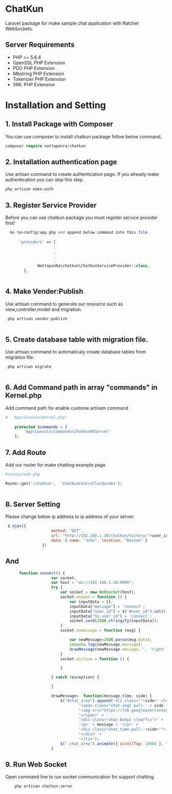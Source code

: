 # ChatKun
Laravel package for make sample chat application with Ratchet WebSockets.

## Server Requirements
- PHP >= 5.6.4
- OpenSSL PHP Extension
- PDO PHP Extension
- Mbstring PHP Extension
- Tokenizer PHP Extension
- XML PHP Extension


# Installation and Setting

## 1. Install Package with Composer
You can use composer to install chatkun package follow below command.
```php
composer require nattaponra/chatkun
```

## 2. Installation authentication page
Use artisan command to create authentication page. If you already make authentication you can skip this step.
```php
php artisan make:auth
```
## 3. Register Service Provider
Before you can use chatkun package you must register service provider first!
```php
  Go to>config/app.php and append below command into this file.
  
      'providers' => [
                     .
                     .
                     .
                     .
              NattaponRa\chatkun\ChatKunServiceProvider::class,
        ],
 
```

## 4. Make Vender:Publish
Use artisan command to generate our resource such as view,controller,model and migration.
```php
 php artisan vendor:publish
    
```

## 5. Create database table with migration file.
Use artisan command to automaticaly create database tables from migration file.
```php
 php artisan migrate
    
```
## 6. Add Command path in array "commands" in Kernel.php 
Add command path for enable custome artisam command
```php
#  'App\Console\Kernel.php'
 
    protected $commands = [
        'App\Console\Commands\ChatKunWSServer'
    ];
```
   

## 7. Add Route 
Add our router for make chatting example page.
```php
#routes/web.php

Route::get('/chatkun',  'ChatKunController@index');
   
```
## 8. Server Setting
Please change below ip address to ip address of your server.
```javascript
 $.ajax({
                    method: "GET",
                    url: "http://192.168.1.10/chatkun/history/"+user_id,
                    data: { name: "John", location: "Boston" }
                })
```
## And
```javascript
      function connect() {
                    var socket;
                    var host = "ws://192.168.1.10:9090";
                    try {
                        var socket = new WebSocket(host);
                        socket.onopen = function () {
                            var inputData = {};
                            inputData["message"] = 'connect';
                            inputData["user_id"] = $("#user_id").val();
                            inputData["to_user_id"] = 'connect';
                            socket.send(JSON.stringify(inputData));
                        }
                        socket.onmessage = function (msg) {

                            var newMessage=JSON.parse(msg.data);
                            console.log(newMessage.message);
                            drawMessage(newMessage.message,'', 'right');
                        }
                        socket.onclose = function () {

                        }

                    } catch (exception) {

                    }

                    drawMessage=  function(message,time, side) {
                        $("#chat_area").append('<li class="'+side+' clearfix ">' +
                                '<span class="chat-img1 pull-' + side + '">' +
                                '<img src="https://lh6.googleusercontent.com/-y-MY2satK-E/AAAAAAAAAAI/AAAAAAAAAJU/ER_hFddBheQ/photo.jpg" alt="User Avatar" class="img-circle">' +
                                '</span>' +
                                '<div class="chat-body1 clearfix">' +
                                '<p>' + message + '</p>' +
                                '<div class="chat_time pull-'+side+'">'+time+'</div>' +
                                '</div>' +
                                '</li>');
                        $(".chat_area").animate({ scrollTop: 10000 }, "fast");
                    }

```


## 9. Run Web Socket
Open command line to run socket communication for support chatting.
```php
    php artisan chatkun:serve
```


